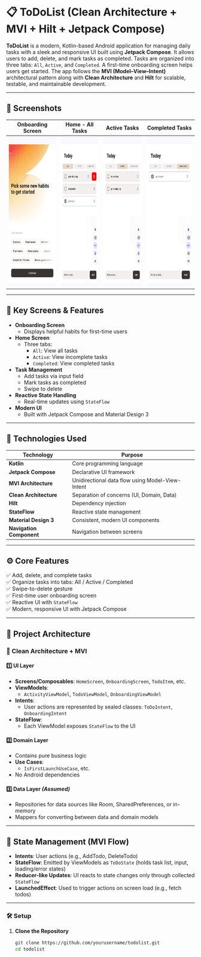 # 📋 ToDoList (Clean Architecture + MVI + Hilt + Jetpack Compose)

**ToDoList** is a modern, Kotlin-based Android application for managing daily tasks with a sleek and responsive UI built using **Jetpack Compose**. It allows users to add, delete, and mark tasks as completed. Tasks are organized into three tabs: `All`, `Active`, and `Completed`. A first-time onboarding screen helps users get started. The app follows the **MVI (Model–View–Intent)** architectural pattern along with **Clean Architecture** and **Hilt** for scalable, testable, and maintainable development.

---

## 📸 Screenshots

| Onboarding Screen | Home - All Tasks | Active Tasks | Completed Tasks |
|-------------------|------------------|--------------|------------------|
| <img src="Screenshot/Screenshot_20250731-163518.png" width="200" height="400" /> | <img src="Screenshot/Screenshot_20250731-164224.png" width="200" height="400" /> | <img src="Screenshot/Screenshot_20250731-164042.png" width="200" height="400" /> | <img src="Screenshot/Screenshot_20250731-164103.png" width="200" height="400" /> |

---

## 📱 Key Screens & Features

- **Onboarding Screen**
  - Displays helpful habits for first-time users
- **Home Screen**
  - Three tabs:  
    - `All`: View all tasks  
    - `Active`: View incomplete tasks  
    - `Completed`: View completed tasks
- **Task Management**
  - Add tasks via input field
  - Mark tasks as completed
  - Swipe to delete
- **Reactive State Handling**
  - Real-time updates using `StateFlow`
- **Modern UI**
  - Built with Jetpack Compose and Material Design 3

---

## 🧠 Technologies Used

| Technology | Purpose |
|------------|---------|
| **Kotlin** | Core programming language |
| **Jetpack Compose** | Declarative UI framework |
| **MVI Architecture** | Unidirectional data flow using Model-View-Intent |
| **Clean Architecture** | Separation of concerns (UI, Domain, Data) |
| **Hilt** | Dependency injection |
| **StateFlow** | Reactive state management |
| **Material Design 3** | Consistent, modern UI components |
| **Navigation Component** | Navigation between screens |

---

## ⚙️ Core Features

✅ Add, delete, and complete tasks  
✅ Organize tasks into tabs: All / Active / Completed  
✅ Swipe-to-delete gesture  
✅ First-time user onboarding screen  
✅ Reactive UI with `StateFlow`  
✅ Modern, responsive UI with Jetpack Compose  

---

## 🧱 Project Architecture

### 🧩 Clean Architecture + MVI

#### 1️⃣ UI Layer
- **Screens/Composables**: `HomeScreen`, `OnboardingScreen`, `TodoItem`, etc.
- **ViewModels**:  
  - `ActivityViewModel`, `TodoViewModel`, `OnboardingViewModel`
- **Intents**:  
  - User actions are represented by sealed classes: `ToDoIntent`, `OnboardingIntent`
- **StateFlow**:  
  - Each ViewModel exposes `StateFlow` to the UI

#### 2️⃣ Domain Layer
- Contains pure business logic
- **Use Cases**:
  - `IsFirstLaunchUseCase`, etc.
- No Android dependencies

#### 3️⃣ Data Layer *(Assumed)*
- Repositories for data sources like Room, SharedPreferences, or in-memory
- Mappers for converting between data and domain models

---

## 🔁 State Management (MVI Flow)

- **Intents**: User actions (e.g., AddTodo, DeleteTodo)
- **StateFlow**: Emitted by ViewModels as `ToDoState` (holds task list, input, loading/error states)
- **Reducer-like Updates**: UI reacts to state changes only through collected `StateFlow`
- **LaunchedEffect**: Used to trigger actions on screen load (e.g., fetch todos)

---


### 🛠 Setup

1. **Clone the Repository**
   ```bash
   git clone https://github.com/yourusername/todolist.git
   cd todolist
